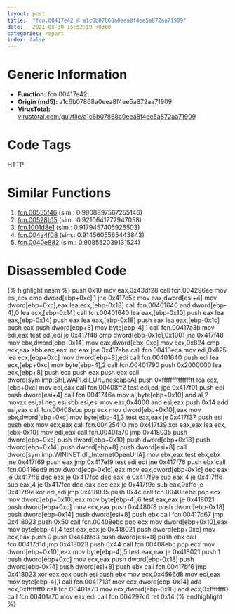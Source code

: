 ```yaml
---
layout: post
title:  "fcn.00417e42 @ a1c6b07868a0eea8f4ee5a872aa71909"
date:   2021-08-30 15:52:19 +0300
categories: report
index: false
---
```


# Generic Information
- **Function:** fcn.00417e42
- **Origin (md5):** a1c6b07868a0eea8f4ee5a872aa71909
- **VirusTotal:** [virustotal.com/gui/file/a1c6b07868a0eea8f4ee5a872aa71909][virustotal_ref]

# Code Tags
<span class="tag" id="HTTP">HTTP</span>


# Similar Functions

1. [fcn.00555f46][similar_1_ref] (sim.: 0.9908897567255146)
2. [fcn.00528b15][similar_2_ref] (sim.: 0.9210641772947058)
3. [fcn.1001d8e1][similar_3_ref] (sim.: 0.9179457405926503)
4. [fcn.004a4f08][similar_4_ref] (sim.: 0.9145605565443843)
5. [fcn.0040e882][similar_5_ref] (sim.: 0.908552039131524)


# Disassembled Code

{% highlight nasm %}
push 0x10
mov eax,0x43df28
call fcn.004296ee
mov esi,ecx
cmp dword[ebp+0xc],1
jne 0x417e5c
mov eax,dword[esi+4]
mov dword[ebp+0xc],eax
lea ecx,[ebp-0x18]
call fcn.00401640
and dword[ebp-4],0
lea ecx,[ebp-0x14]
call fcn.00401640
lea eax,[ebp-0x10]
push eax
lea eax,[ebp-0x14]
push eax
lea eax,[ebp-0x18]
push eax
lea eax,[ebp-0x1c]
push eax
push dword[ebp+8]
mov byte[ebp-4],1
call fcn.00417a3b
mov edi,eax
test edi,edi
je 0x417f48
cmp dword[ebp-0x1c],0x1001
jne 0x417f48
mov ebx,dword[ebp-0x14]
mov eax,dword[ebx-0xc]
mov ecx,0x824
cmp ecx,eax
sbb eax,eax
inc eax
jne 0x417eba
call fcn.00413eca
mov edi,0x825
lea ecx,[ebp+0xc]
mov dword[ebp+8],edi
call fcn.00401640
push edi
lea ecx,[ebp+0xc]
mov byte[ebp-4],2
call fcn.00401790
push 0x2000000
lea ecx,[ebp+8]
push ecx
push eax
push ebx
call dword[sym.imp.SHLWAPI.dll_UrlUnescapeA]
push 0xffffffffffffffff
lea ecx,[ebp+0xc]
mov edi,eax
call fcn.00408ff2
test edi,edi
jge 0x417f01
push edi
push dword[esi+4]
call fcn.0041746a
mov al,byte[ebp+0x10]
and al,2
movzx esi,al
neg esi
sbb esi,esi
mov eax,0x4000
and esi,eax
push 0x14
add esi,eax
call fcn.00408ebc
pop ecx
mov dword[ebp+0x10],eax
mov ebx,dword[ebp+0xc]
mov byte[ebp-4],3
test eax,eax
je 0x417f37
push esi
push ebx
mov ecx,eax
call fcn.00425410
jmp 0x417f39
xor eax,eax
lea ecx,[ebx-0x10]
mov edi,eax
call fcn.00401a70
jmp 0x418035
push dword[ebp+0xc]
push dword[ebp+0x10]
push dword[ebp+0x18]
push dword[ebp+0x14]
push dword[ebp+8]
push dword[esi+8]
call dword[sym.imp.WININET.dll_InternetOpenUrlA]
mov ebx,eax
test ebx,ebx
jne 0x417f69
push eax
jmp 0x417ef9
test edi,edi
jne 0x417f76
push ebx
call fcn.00416ed9
mov dword[ebp-0x1c],eax
mov eax,dword[ebp-0x1c]
dec eax
je 0x417ff6
dec eax
je 0x417fcc
dec eax
je 0x417f9e
sub eax,4
je 0x417ff6
sub eax,4
je 0x417fcc
dec eax
dec eax
je 0x417f9e
sub eax,0xffe
je 0x417f9e
xor edi,edi
jmp 0x418035
push 0x4c
call fcn.00408ebc
pop ecx
mov dword[ebp+0x10],eax
mov byte[ebp-4],6
test eax,eax
je 0x418021
push dword[ebp+0xc]
mov ecx,eax
push 0x4480f8
push dword[ebp-0x18]
push dword[ebp-0x14]
push dword[esi+8]
push ebx
call fcn.00417d67
jmp 0x418023
push 0x50
call fcn.00408ebc
pop ecx
mov dword[ebp+0x10],eax
mov byte[ebp-4],4
test eax,eax
je 0x418021
push dword[ebp+0xc]
mov ecx,eax
push 0
push 0x4489d3
push dword[esi+8]
push ebx
call fcn.00417d1d
jmp 0x418023
push 0x44
call fcn.00408ebc
pop ecx
mov dword[ebp+0x10],eax
mov byte[ebp-4],5
test eax,eax
je 0x418021
push 1
push dword[ebp+0xc]
mov ecx,eax
push dword[ebp-0x18]
push dword[ebp-0x14]
push dword[esi+8]
push ebx
call fcn.00417bf6
jmp 0x418023
xor eax,eax
push esi
push ebx
mov ecx,0x4566d8
mov edi,eax
mov byte[ebp-4],1
call fcn.0041713f
mov ecx,dword[ebp-0x14]
add ecx,0xfffffff0
call fcn.00401a70
mov ecx,dword[ebp-0x18]
add ecx,0xfffffff0
call fcn.00401a70
mov eax,edi
call fcn.004297c6
ret 0x14
{% endhighlight %}


[similar_1_ref]: /report/fcn.00555f46@c60344b51fa39a329b92557d24ff7670
[similar_2_ref]: /report/fcn.00528b15@9c2b894b84f59672d8be2e984066f76f
[similar_3_ref]: /report/fcn.1001d8e1@e5d49e0823e602f2ee948ac39d32c1eb
[similar_4_ref]: /report/fcn.004a4f08@b3771987fba16f4fba07d1109ec72c76
[similar_5_ref]: /report/fcn.0040e882@44e1ffcf4e71f4505c09d520fd75f1e4
[virustotal_ref]: https://www.virustotal.com/gui/file/a1c6b07868a0eea8f4ee5a872aa71909